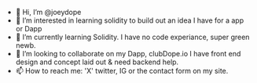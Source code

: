 - 👋 Hi, I’m @joeydope
- 👀 I’m interested in learning solidity to build out an idea I have for a app or Dapp 
- 🌱 I’m currently learning Solidity. I have no code experiance, super green newb.
- 💞️ I’m looking to collaborate on my Dapp, clubDope.io I have front end design and concept laid out & need backend help. 
- 📫 How to reach me: 'X' twitter, IG or the contact form on my site.

<!---
joeydope/joeydope is a ✨ special ✨ repository because its `README.md` (this file) appears on your GitHub profile.
You can click the Preview link to take a look at your changes.
--->
